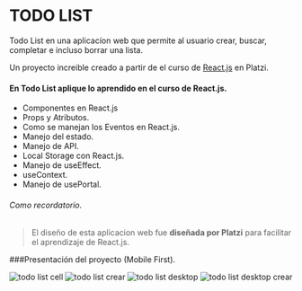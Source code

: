 # TODO LIST
Todo List en una aplicacíon web que permite al usuario crear, buscar, completar e incluso borrar una lista.

Un proyecto increible creado a partir de el curso de [React.js](https://platzi.com/cursos/react/) en Platzi.



#### En Todo List aplique lo aprendido en el curso de React.js.
-  Componentes en React.js
-  Props y Atributos.
- Como se manejan los Eventos en React.js.
- Manejo del estado.
- Manejo de API.
- Local Storage con React.js.
- Manejo de useEffect.
- useContext.
- Manejo de usePortal. 

###### Como recordatorio.
> El diseño de esta aplicacion web fue **diseñada por Platzi** para facilitar el aprendizaje de React.js.

###Presentación del proyecto (Mobile First).










![todo list cell](https://github.com/jesusvittee/todo-list-react/assets/127768350/da4e2ebb-a8ae-4e95-94c5-fa69e0860227)
![todo list crear](https://github.com/jesusvittee/todo-list-react/assets/127768350/abe1ee27-61c1-4725-bda1-d5dec8470378)
![todo list desktop](https://github.com/jesusvittee/todo-list-react/assets/127768350/0b10a019-4d40-419c-ae41-ca9e16eb62ab)
![todo list desktop crear](https://github.com/jesusvittee/todo-list-react/assets/127768350/17bc2a4b-79ae-4da8-ac04-fda51286d3a4)





